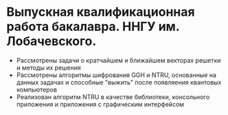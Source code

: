 # Выпускная квалификационная работа бакалавра. ННГУ им. Лобачевского.
- Рассмотрены задачи о кратчайшем и ближайшем векторах решетки и методы их решения
- Рассмотрены алгоритмы шифрования GGH и NTRU, основанные на данных задачах и способные "выжить" после появляения квантовых компьютеров
- Реализован алгоритм NTRU в качестве библиотеки, консольного приложения и приложения с графическим интерфейсом
